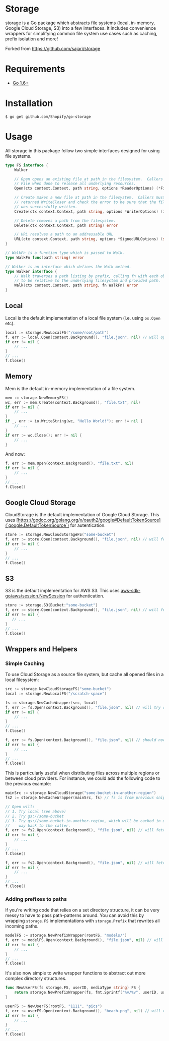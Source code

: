 # Storage

storage is a Go package which abstracts file systems (local, in-memory, Google Cloud Storage, S3) into a few interfaces.  It includes convenience wrappers for simplifying common file system use cases such as caching, prefix isolation and more!

Forked from https://github.com/sajari/storage

# Requirements

- [Go 1.6+](http://golang.org/dl/)

# Installation

```console
$ go get github.com/Shopify/go-storage
```

# Usage

All storage in this package follow two simple interfaces designed for using file systems.

```go
type FS interface {
	Walker

	// Open opens an existing file at path in the filesystem.  Callers must close the
	// File when done to release all underlying resources.
	Open(ctx context.Context, path string, options *ReaderOptions) (*File, error)

	// Create makes a new file at path in the filesystem.  Callers must close the
	// returned WriteCloser and check the error to be sure that the file
	// was successfully written.
	Create(ctx context.Context, path string, options *WriterOptions) (io.WriteCloser, error)

	// Delete removes a path from the filesystem.
	Delete(ctx context.Context, path string) error

	// URL resolves a path to an addressable URL
	URL(ctx context.Context, path string, options *SignedURLOptions) (string, error)
}

// WalkFn is a function type which is passed to Walk.
type WalkFn func(path string) error

// Walker is an interface which defines the Walk method.
type Walker interface {
	// Walk traverses a path listing by prefix, calling fn with each object path rewritten
	// to be relative to the underlying filesystem and provided path.
	Walk(ctx context.Context, path string, fn WalkFn) error
}
```

## Local

Local is the default implementation of a local file system (i.e. using `os.Open` etc).

```go
local := storage.NewLocalFS("/some/root/path")
f, err := local.Open(context.Background(), "file.json", nil) // will open "/some/root/path/file.json"
if err != nil {
	// ...
}
// ...
f.Close()
```

## Memory

Mem is the default in-memory implementation of a file system.

```go
mem := storage.NewMemoryFS()
wc, err := mem.Create(context.Background(), "file.txt", nil)
if err != nil {
	// ...
}
if _, err := io.WriteString(wc, "Hello World!"); err != nil {
	// ...
}
if err := wc.Close(); err != nil {
	// ...
}
```

And now:

```go
f, err := mem.Open(context.Background(), "file.txt", nil)
if err != nil {
	// ...
}
// ...
f.Close()
```

## Google Cloud Storage

CloudStorage is the default implementation of Google Cloud Storage.  This uses [https://godoc.org/golang.org/x/oauth2/google#DefaultTokenSource](`google.DefaultTokenSource`) for autentication.

```go
store := storage.NewCloudStorageFS("some-bucket")
f, err := store.Open(context.Background(), "file.json", nil) // will fetch "gs://some-bucket/file.json"
if err != nil {
	// ...
}
// ...
f.Close()
```

## S3

S3 is the default implementation for AWS S3. This uses [aws-sdk-go/aws/session.NewSession](http://docs.aws.amazon.com/sdk-for-go/api/aws/session/#NewSession) for authentication.
 ```go
store := storage.S3{Bucket:"some-bucket"}
f, err := store.Open(context.Background(), "file.json", nil) // will fetch "s3://some-bucket/file.json
if err != nil {
	// ...
}
// ...
f.Close()
```

## Wrappers and Helpers

### Simple Caching

To use Cloud Storage as a source file system, but cache all opened files in a local filesystem:

```go
src := storage.NewCloudStorageFS("some-bucket")
local := storage.NewLocalFS("/scratch-space")

fs := storage.NewCacheWrapper(src, local)
f, err := fs.Open(context.Background(), "file.json", nil) // will try src then jump to cache ("gs://some-bucket/file.json")
if err != nil {
	// ...
}
// ...
f.Close()

f, err := fs.Open(context.Background(), "file.json", nil) // should now be cached ("/scratch-space/file.json")
if err != nil {
	// ...
}
// ...
f.Close()
```

This is particularly useful when distributing files across multiple regions or between cloud providers.  For instance, we could add the following code to the previous example:

```go
mainSrc := storage.NewCloudStorage("some-bucket-in-another-region")
fs2 := storage.NewCacheWrapper(mainSrc, fs) // fs is from previous snippet

// Open will:
// 1. Try local (see above)
// 2. Try gs://some-bucket
// 3. Try gs://some-bucket-in-another-region, which will be cached in gs://some-bucket and then local on its
//    way back to the caller.
f, err := fs2.Open(context.Background(), "file.json", nil) // will fetch "gs://some-bucket-in-another-region/file.json"
if err != nil {
	// ...
}
// ...
f.Close()

f, err := fs2.Open(context.Background(), "file.json", nil) // will fetch "/scratch-space/file.json"
if err != nil {
	// ...
}
// ...
f.Close()
```

### Adding prefixes to paths

If you're writing code that relies on a set directory structure, it can be very messy to have to pass path-patterns around.  You can avoid this by wrapping `storage.FS` implementations with `storage.Prefix` that rewrites all incoming paths.

```go
modelFS := storage.NewPrefixWrapper(rootFS, "models/")
f, err := modelFS.Open(context.Background(), "file.json", nil) // will call rootFS.Open with path "models/file.json"
if err != nil {
	// ...
}
// ...
f.Close()
```

It's also now simple to write wrapper functions to abstract out more complex directory structures.

```go
func NewUserFS(fs storage.FS, userID, mediaType string) FS {
	return storage.NewPrefixWrapper(fs, fmt.Sprintf("%v/%v", userID, userType))
}

userFS := NewUserFS(rootFS, "1111", "pics")
f, err := userFS.Open(context.Background(), "beach.png", nil) // will call rootFS.Open with path "1111/pics/beach.png"
if err != nil {
	// ...
}
// ...
f.Close()
```
